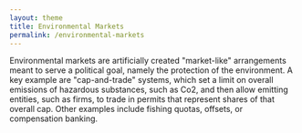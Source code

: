 ```yaml
---
layout: theme
title: Environmental Markets
permalink: /environmental-markets
---
```


Environmental markets are artificially created "market-like" arrangements meant to serve a political goal, namely the protection of the environment. A key example are "cap-and-trade" systems, which set a limit on overall emissions of hazardous substances, such as Co2, and then allow emitting entities, such as firms, to trade in permits that represent shares of that overall cap. Other examples include fishing quotas, offsets, or compensation banking.